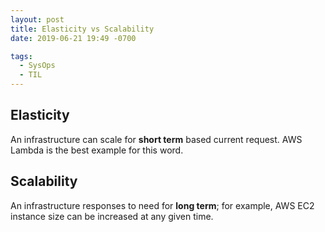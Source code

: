 ```yaml
---
layout: post
title: Elasticity vs Scalability
date: 2019-06-21 19:49 -0700

tags:
  - SysOps
  - TIL
---
```


## Elasticity

An infrastructure can scale for **short term** based current request. AWS
Lambda is the best example for this word.

## Scalability

An infrastructure responses to need for **long term**; for example, AWS EC2
instance size can be increased at any given time.
